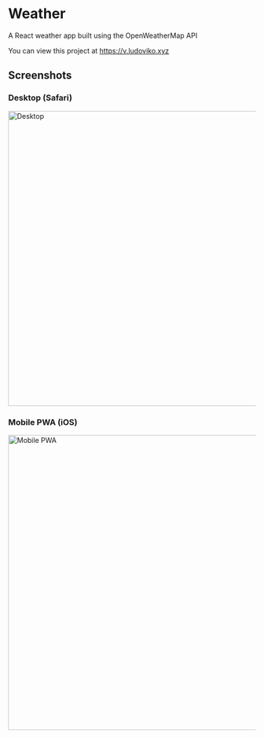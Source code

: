 # Weather
A React weather app built using the OpenWeatherMap API

You can view this project at https://v.ludoviko.xyz

## Screenshots
### Desktop (Safari)
<img src="https://imgur.com/ynz7Lzm.png" alt="Desktop" height="600px" />

### Mobile PWA (iOS)
<img src="https://imgur.com/CoCLqiU.png" alt="Mobile PWA" height="600px" />
